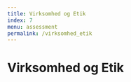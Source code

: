 ```yaml
---
title: Virksomhed og Etik
index: 7
menu: assessment
permalink: /virksomhed_etik
---
```


# Virksomhed og Etik
